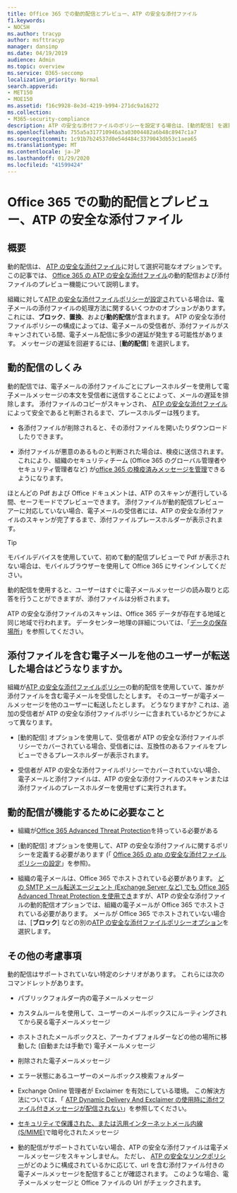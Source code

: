 ```yaml
---
title: Office 365 での動的配信とプレビュー、ATP の安全な添付ファイル
f1.keywords:
- NOCSH
ms.author: tracyp
author: msfttracyp
manager: dansimp
ms.date: 04/19/2019
audience: Admin
ms.topic: overview
ms.service: O365-seccomp
localization_priority: Normal
search.appverid:
- MET150
- MOE150
ms.assetid: f16c9928-8e3d-4219-b994-271dc9a16272
ms.collection:
- M365-security-compliance
description: ATP の安全な添付ファイルのポリシーを設定する場合は、[動的配信] を選択してメッセージの遅延を回避し、スキャンされた添付ファイルをプレビューできるようにします。
ms.openlocfilehash: 755a5a317710946a3a03004482a6b48c8947c1a7
ms.sourcegitcommit: 1c91b7b24537d0e54d484c3379043db53c1aea65
ms.translationtype: MT
ms.contentlocale: ja-JP
ms.lasthandoff: 01/29/2020
ms.locfileid: "41599424"
---
```

# <a name="dynamic-delivery-and-previewing-with-office-365-atp-safe-attachments"></a>Office 365 での動的配信とプレビュー、ATP の安全な添付ファイル

## <a name="overview"></a>概要

動的配信は、 [ATP の安全な添付ファイル](atp-safe-attachments.md)に対して選択可能なオプションです。 この記事では、 [Office 365 の ATP の安全な添付ファイル](atp-safe-attachments.md)の動的配信および添付ファイルのプレビュー機能について説明します。

組織に対して[ATP の安全な添付ファイルポリシーが設定さ](set-up-atp-safe-attachments-policies.md)れている場合は、電子メールの添付ファイルの処理方法に関するいくつかのオプションがあります。 これには、**ブロック**、**置換**、および**動的配信**が含まれます。 ATP の安全な添付ファイルポリシーの構成によっては、電子メールの受信者が、添付ファイルがスキャンされている間、電子メール配信に多少の遅延が発生する可能性があります。 メッセージの遅延を回避するには、[**動的配信**] を選択します。

## <a name="how-dynamic-delivery-works"></a>動的配信のしくみ

動的配信では、電子メールの添付ファイルごとにプレースホルダーを使用して電子メールメッセージの本文を受信者に送信することによって、メールの遅延を排除します。 添付ファイルのコピーがスキャンされ、 [ATP の安全な添付ファイル](atp-safe-attachments.md)によって安全であると判断されるまで、プレースホルダーは残ります。

- 各添付ファイルが削除されると、その添付ファイルを開いたりダウンロードしたりできます。

- 添付ファイルが悪意のあるものと判断された場合は、検疫に送信されます。これにより、組織のセキュリティチーム (Office 365 のグローバル管理者やセキュリティ管理者など) が[office 365 の検疫済みメッセージを管理](manage-quarantined-messages-and-files.md)できるようになります。

ほとんどの Pdf および Office ドキュメントは、ATP のスキャンが進行している間、セーフモードでプレビューできます。 添付ファイルが動的配信プレビューアーに対応していない場合、電子メールの受信者には、ATP の安全な添付ファイルのスキャンが完了するまで、添付ファイルプレースホルダーが表示されます。

> [!TIP]
> モバイルデバイスを使用していて、初めて動的配信プレビューで Pdf が表示されない場合は、モバイルブラウザーを使用して Office 365 にサインインしてください。

動的配信を使用すると、ユーザーはすぐに電子メールメッセージの読み取りと応答を行うことができますが、添付ファイルは分析されます。

ATP の安全な添付ファイルのスキャンは、Office 365 データが存在する地域と同じ地域で行われます。 データセンター地理の詳細については、「[データの保存場所](https://products.office.com/where-is-your-data-located?geo=All)」を参照してください。

## <a name="what-happens-when-someone-forwards-an-email-that-contains-an-attachment"></a>添付ファイルを含む電子メールを他のユーザーが転送した場合はどうなりますか。

組織が[ATP の安全な添付ファイルポリシー](set-up-atp-safe-attachments-policies.md)の動的配信を使用していて、誰かが添付ファイルを含む電子メールを受信したとします。 そのユーザーが電子メールメッセージを他のユーザーに転送したとします。 どうなりますか? これは、追加の受信者が ATP の安全な添付ファイルポリシーに含まれているかどうかによって異なります。

- [動的配信] オプションを使用して、受信者が ATP の安全な添付ファイルポリシーでカバーされている場合、受信者には、互換性のあるファイルをプレビューできるプレースホルダーが表示されます。

- 受信者が ATP の安全な添付ファイルポリシーでカバーされていない場合、電子メールと添付ファイルは、ATP の安全な添付ファイルのスキャンまたは添付ファイルのプレースホルダーを使用せずに実行されます。

## <a name="whats-required-for-dynamic-delivery-to-work"></a>動的配信が機能するために必要なこと

- 組織が[Office 365 Advanced Threat Protection](office-365-atp.md)を持っている必要がある

- [動的配信] オプションを使用して、ATP の安全な添付ファイルに関するポリシーを定義する必要があります (「 [Office 365 の atp の安全な添付ファイルポリシーの設定](set-up-atp-safe-attachments-policies.md)」を参照)。

- 組織の電子メールは、Office 365 でホストされている必要があります。 [どの SMTP メール転送エージェント (Exchange Server など) でも Office 365 Advanced Threat Protection を使用でき](https://docs.microsoft.com/office365/servicedescriptions/office-365-advanced-threat-protection-service-description#requirements-for-office-365-advanced-threat-protection-atp)ますが、ATP の安全な添付ファイルの動的配信オプションでは、組織の電子メールが Office 365 でホストされている必要があります。 メールが Office 365 でホストされていない場合は、[**ブロック**] などの別の[ATP の安全な添付ファイルポリシーオプション](set-up-atp-safe-attachments-policies.md#step-3-learn-about-atp-safe-attachments-policy-options)を選択します。

## <a name="additional-considerations"></a>その他の考慮事項

動的配信はサポートされていない特定のシナリオがあります。 これらには次のコマンドレットがあります。

- パブリックフォルダー内の電子メールメッセージ

- カスタムルールを使用して、ユーザーのメールボックスにルーティングされてから戻る電子メールメッセージ

- ホストされたメールボックスと、アーカイブフォルダーなどの他の場所に移動した (自動または手動で) 電子メールメッセージ

- 削除された電子メールメッセージ

- エラー状態にあるユーザーのメールボックス検索フォルダー

- Exchange Online 管理者が Exclaimer を有効にしている環境。 この解決方法については、「 [ATP Dynamic Delivery And Exclaimer の使用時に添付ファイル付きメッセージが配信されない](https://support.microsoft.com/help/4014438/messages-with-attachments-are-not-delivered-when-atp-dynamic-delivery)」を参照してください。

- [セキュリティで保護された、または汎用インターネットメール内線 (S/MIME)](s-mime-for-message-signing-and-encryption.md)で暗号化されたメッセージ

- 動的配信がサポートされていない場合、ATP の安全な添付ファイルは電子メールメッセージをスキャンしません。 ただし、 [ATP の安全なリンクポリシー](set-up-atp-safe-links-policies.md)がどのように構成されているかに応じて、url を含む添付ファイル付きの電子メールメッセージを配信することが確認されます。 このような場合、電子メールメッセージと Office ファイルの Url がチェックされます。
